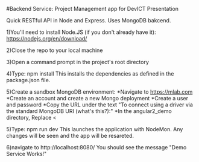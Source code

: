 #Backend Service: Project Management app for DevICT Presentation

Quick RESTful API in Node and Express. Uses MongoDB bakcend.

1)You'll need to install Node.JS (if you don't already have it): https://nodejs.org/en/download/

2)Close the repo to your local machine

3)Open a command prompt in the project's root directory

4)Type: npm install This installs the dependencies as defined in the package.json file.

5)Create a sandbox MongoDB environment: 
*Navigate to https://mlab.com 
*Create an account and create a new Mongo deployment 
*Create a user and password 
*Copy the URL under the text "To connect using a driver via the standard MongoDB URI (what's this?):" 
*In the angular2_demo directory, Replace <

5)Type: npm run dev This launches the application with NodeMon. Any changes will be seen and the app will be resareted.

6)navigate to http://localhost:8080/ You should see the message "Demo Service Works!"
